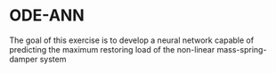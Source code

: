 # ODE-ANN
The goal of this exercise is to develop a neural network capable of predicting the maximum restoring load of the non-linear mass-spring-damper system 
